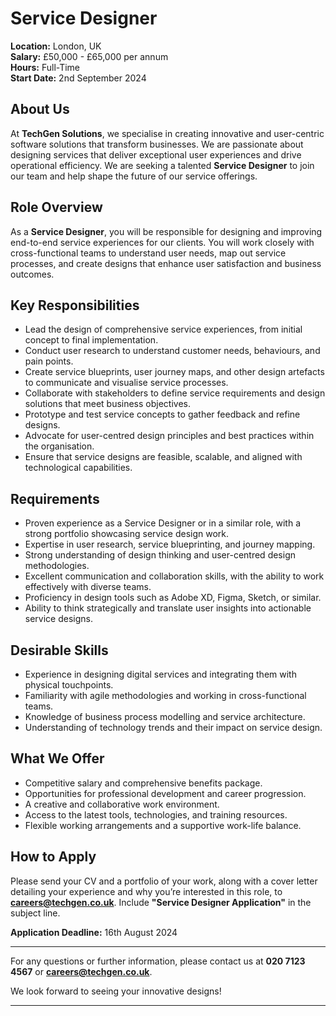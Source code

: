 # **Service Designer**

**Location:** London, UK  
**Salary:** £50,000 - £65,000 per annum  
**Hours:** Full-Time  
**Start Date:** 2nd September 2024

## **About Us**

At **TechGen Solutions**, we specialise in creating innovative and user-centric software solutions that transform businesses. We are passionate about designing services that deliver exceptional user experiences and drive operational efficiency. We are seeking a talented **Service Designer** to join our team and help shape the future of our service offerings.

## **Role Overview**

As a **Service Designer**, you will be responsible for designing and improving end-to-end service experiences for our clients. You will work closely with cross-functional teams to understand user needs, map out service processes, and create designs that enhance user satisfaction and business outcomes.

## **Key Responsibilities**

- Lead the design of comprehensive service experiences, from initial concept to final implementation.
- Conduct user research to understand customer needs, behaviours, and pain points.
- Create service blueprints, user journey maps, and other design artefacts to communicate and visualise service processes.
- Collaborate with stakeholders to define service requirements and design solutions that meet business objectives.
- Prototype and test service concepts to gather feedback and refine designs.
- Advocate for user-centred design principles and best practices within the organisation.
- Ensure that service designs are feasible, scalable, and aligned with technological capabilities.

## **Requirements**

- Proven experience as a Service Designer or in a similar role, with a strong portfolio showcasing service design work.
- Expertise in user research, service blueprinting, and journey mapping.
- Strong understanding of design thinking and user-centred design methodologies.
- Excellent communication and collaboration skills, with the ability to work effectively with diverse teams.
- Proficiency in design tools such as Adobe XD, Figma, Sketch, or similar.
- Ability to think strategically and translate user insights into actionable service designs.

## **Desirable Skills**

- Experience in designing digital services and integrating them with physical touchpoints.
- Familiarity with agile methodologies and working in cross-functional teams.
- Knowledge of business process modelling and service architecture.
- Understanding of technology trends and their impact on service design.

## **What We Offer**

- Competitive salary and comprehensive benefits package.
- Opportunities for professional development and career progression.
- A creative and collaborative work environment.
- Access to the latest tools, technologies, and training resources.
- Flexible working arrangements and a supportive work-life balance.

## **How to Apply**

Please send your CV and a portfolio of your work, along with a cover letter detailing your experience and why you’re interested in this role, to **careers@techgen.co.uk**. Include **"Service Designer Application"** in the subject line.

**Application Deadline:** 16th August 2024

---

For any questions or further information, please contact us at **020 7123 4567** or **careers@techgen.co.uk**.

We look forward to seeing your innovative designs!

---
